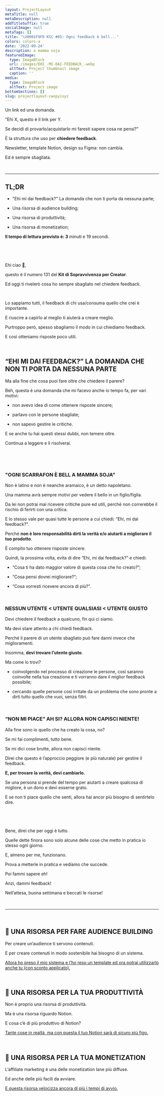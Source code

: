 ```yaml
---
layout: ProjectLayout
metaTitle: null
metaDescription: null
addTitleSuffix: true
socialImage: null
metaTags: []
title: "\U0001F9F0 KSC #05: Ogni feedback è bell..."
colors: colors-a
date: '2022-09-24'
description: a mamma soja
featuredImage:
  type: ImageBlock
  url: /images/EHI_-MI-DAI-FEEDBACK_.webp
  altText: Project thumbnail image
  caption: ''
media:
  type: ImageBlock
  altText: Project image
bottomSections: []
slug: projectlayout-cwopyisyz
---
```

Un link ed una domanda.

“Ehi X, questo è il link per Y.

Se decidi di provarlo/acquistarlo mi faresti sapere cosa ne pensi?”

È la struttura che uso per **chiedere feedback**.

Newsletter, template Notion, design su Figma: non cambia.

Ed è sempre sbagliata.

​
****


## TL;DR

*   "Ehi mi dai feedback?" La domanda che non ti porta da nessuna parte;

*   Una risorsa di audience building;

*   Una risorsa di produttività;

*   Una risorsa di monetization;

**Il tempo di lettura previsto è: 3** minuti e 19 secondi.

**​**

​

Ehi ciao 👋,

questo è il numero 131 del **Kit di Sopravvivenza per Creator**.

Ed oggi ti rivelerò cosa ho sempre sbagliato nel chiedere feedback.

​

Lo sappiamo tutti, il feedback di chi usa/consuma quello che crei è importante.

E riuscire a capirlo al meglio ti aiuterà a creare meglio.

Purtroppo però, spesso sbagliamo il modo in cui chiediamo feedback.

E così otteniamo risposte poco utili.

​

## “EHI MI DAI FEEDBACK?” LA DOMANDA CHE NON TI PORTA DA NESSUNA PARTE

Ma alla fine che cosa puoi fare oltre che chiedere il parere?

Beh, questa è una domanda che mi facevo anche io tempo fa, per vari motivi:

*   non avevo idea di come ottenere risposte sincere;

*   parlavo con le persone sbagliate;

*   non sapevo gestire le critiche.

E se anche tu hai questi stessi dubbi, non temere oltre.

Continua a leggere e li risolverai.

​

​

### **"OGNI SCARRAFON È BELL A MAMMA SOJA"**

Non è latino e non è neanche aramaico, è un detto napoletano.

Una mamma avrà sempre motivi per vedere il bello in un figlio/figlia.

Da lei non potrai mai ricevere critiche pure ed utili, perché non correrebbe il rischio di ferirti con una critica.

E lo stesso vale per quasi tutte le persone a cui chiedi: “Ehi, mi dai feedback?”.

Perché **non è loro responsabilità dirti la verità e/o aiutarti a migliorare il tuo prodotto**.

È compito tuo ottenere risposte sincere.

Quindi, la prossima volta, evita di dire “Ehi, mi dai feedback?” e chiedi:

*   “Cosa ti ha dato maggior valore di questa cosa che ho creato?”;

*   “Cosa pensi dovrei migliorare?”;

*   “Cosa vorresti ricevere ancora di più?”.

​

### NESSUN UTENTE < UTENTE QUALSIASI < UTENTE GIUSTO

Devi chiedere il feedback a qualcuno, fin qui ci siamo.

Ma devi stare attento a chi chiedi feedback.

Perché il parere di un utente sbagliato può fare danni invece che miglioramenti.

Insomma, **devi trovare l’utente giusto**.

Ma come lo trovi?

*   coinvolgendo nel processo di creazione le persone, così saranno coinvolte nella tua creazione e ti vorranno dare il miglior feedback possibile;

*   cercando quelle persone così irritate da un problema che sono pronte a dirti tutto quello che vuoi, senza filtri.

​

### **“NON MI PIACE” AH SI? ALLORA NON CAPISCI NIENTE!**

Alla fine sono io quello che ha creato la cosa, no?

Se mi fai complimenti, tutto bene.

Se mi dici cose brutte, allora non capisci niente.

Direi che questo è l’approccio peggiore (e più naturale) per gestire il feedback.

**E, per trovare la verità, devi cambiarlo.**

Se una persona si prende del tempo per aiutarti a creare qualcosa di migliore, è un dono e devi esserne grato.

E se non ti piace quello che senti, allora hai ancor più bisogno di sentirtelo dire.

​

​

Bene, direi che per oggi è tutto.

Quelle dette finora sono solo alcune delle cose che metto in pratica io stesso ogni giorno.

E, almeno per me, funzionano.

Prova a metterle in pratica e vediamo che succede.

Poi fammi sapere eh!

Anzi, dammi feedback!

Nell’attesa, buona settimana e beccati le risorse!

​
****
​

## 👥 UNA RISORSA PER FARE AUDIENCE BUILDING

Per creare un’audience ti servono contenuti.

E per creare contenuti in modo sostenibile hai bisogno di un sistema.

​[Allora ho preso il mio sistema e l’ho reso un template ed ora potrai utilizzarlo anche tu (con sconto applicato).](https://bit.ly/ecs-kit-creator)​

​

## 🚀 UNA RISORSA PER LA TUA PRODUTTIVITÀ

Non è proprio una risorsa di produttività.

Ma è una risorsa riguardo Notion.

E cosa c’è di più produttivo di Notion?

​[Tante cose in realtà, ma con questa il tuo Notion sarà di sicuro più figo.](https://notaku.so/notion-icons-generator?ref=producthunt)​

​

## 💸 UNA RISORSA PER LA TUA MONETIZATION

L’affiliate marketing è una delle monetization lane più diffuse.

Ed anche delle più facili da avviare.

​[E questa risorsa velocizza ancora di più i tempi di avvio.](https://affilisting.com/?ref=producthunt)
